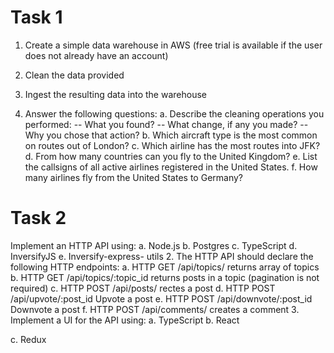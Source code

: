 # Task 1

1. Create a simple data warehouse in AWS (free trial is available if the user does not
already have an account)

2. Clean the data provided
3. Ingest the resulting data into the warehouse
4. Answer the following questions:
    a. Describe the cleaning operations you performed:
        -- What you found?
        -- What change, if any you made?
        -- Why you chose that action?
    b. Which aircraft type is the most common on routes out of London?
    c. Which airline has the most routes into JFK?
    d. From how many countries can you fly to the United Kingdom?
    e. List the callsigns of all active airlines registered in the United States.
    f. How many airlines fly from the United States to Germany?

# Task 2

Implement an HTTP API using:
a. Node.js
b. Postgres
c. TypeScript
d. InversifyJS
e. Inversify-express- utils
2. The HTTP API should declare the following HTTP endpoints:
a. HTTP GET /api/topics/ returns array of topics
b. HTTP GET /api/topics/:topic_id returns posts in a topic (pagination is not
required)
c. HTTP POST /api/posts/ rectes a post
d. HTTP POST /api/upvote/:post_id Upvote a post
e. HTTP POST /api/downvote/:post_id Downvote a post
f. HTTP POST /api/comments/ creates a comment
3. Implement a UI for the API using:
a. TypeScript
b. React

c. Redux